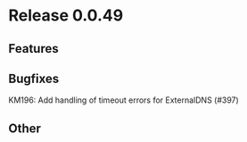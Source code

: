 # Release 0.0.49

## Features

## Bugfixes
KM196: Add handling of timeout errors for ExternalDNS (#397)

## Other

